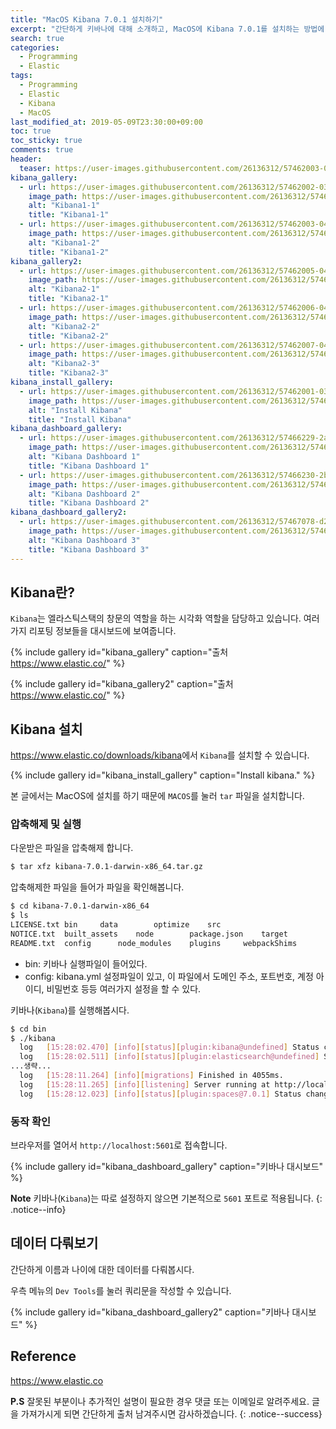 ```yaml
---
title: "MacOS Kibana 7.0.1 설치하기"
excerpt: "간단하게 키바나에 대해 소개하고, MacOS에 Kibana 7.0.1를 설치하는 방법에 대해 다룹니다."
search: true
categories:
  - Programming
  - Elastic
tags:
  - Programming
  - Elastic
  - Kibana
  - MacOS
last_modified_at: 2019-05-09T23:30:00+09:00
toc: true
toc_sticky: true
comments: true
header:
  teaser: https://user-images.githubusercontent.com/26136312/57462003-0465be80-72b3-11e9-9812-4cf1ebf3eab6.png
kibana_gallery:
  - url: https://user-images.githubusercontent.com/26136312/57462002-03cd2800-72b3-11e9-9818-1606a8e58d0d.png
    image_path: https://user-images.githubusercontent.com/26136312/57462002-03cd2800-72b3-11e9-9818-1606a8e58d0d.png
    alt: "Kibana1-1"
    title: "Kibana1-1"
  - url: https://user-images.githubusercontent.com/26136312/57462003-0465be80-72b3-11e9-9812-4cf1ebf3eab6.png
    image_path: https://user-images.githubusercontent.com/26136312/57462003-0465be80-72b3-11e9-9812-4cf1ebf3eab6.png
    alt: "Kibana1-2"
    title: "Kibana1-2"
kibana_gallery2:
  - url: https://user-images.githubusercontent.com/26136312/57462005-0465be80-72b3-11e9-89ae-eee26e83581c.png
    image_path: https://user-images.githubusercontent.com/26136312/57462005-0465be80-72b3-11e9-89ae-eee26e83581c.png
    alt: "Kibana2-1"
    title: "Kibana2-1"
  - url: https://user-images.githubusercontent.com/26136312/57462006-0465be80-72b3-11e9-8f44-2d830fcf68e4.png
    image_path: https://user-images.githubusercontent.com/26136312/57462006-0465be80-72b3-11e9-8f44-2d830fcf68e4.png
    alt: "Kibana2-2"
    title: "Kibana2-2"
  - url: https://user-images.githubusercontent.com/26136312/57462007-04fe5500-72b3-11e9-91c9-e1e67e428973.png
    image_path: https://user-images.githubusercontent.com/26136312/57462007-04fe5500-72b3-11e9-91c9-e1e67e428973.png
    alt: "Kibana2-3"
    title: "Kibana2-3"
kibana_install_gallery:
  - url: https://user-images.githubusercontent.com/26136312/57462001-03cd2800-72b3-11e9-995e-5eca01bf6c42.png
    image_path: https://user-images.githubusercontent.com/26136312/57462001-03cd2800-72b3-11e9-995e-5eca01bf6c42.png
    alt: "Install Kibana"
    title: "Install Kibana"
kibana_dashboard_gallery:
  - url: https://user-images.githubusercontent.com/26136312/57466229-2a8f5c80-72bb-11e9-98b1-e80a2b94950d.png
    image_path: https://user-images.githubusercontent.com/26136312/57466229-2a8f5c80-72bb-11e9-98b1-e80a2b94950d.png
    alt: "Kibana Dashboard 1"
    title: "Kibana Dashboard 1"
  - url: https://user-images.githubusercontent.com/26136312/57466230-2b27f300-72bb-11e9-96e2-50a9f83c69ee.png
    image_path: https://user-images.githubusercontent.com/26136312/57466230-2b27f300-72bb-11e9-96e2-50a9f83c69ee.png
    alt: "Kibana Dashboard 2"
    title: "Kibana Dashboard 2"
kibana_dashboard_gallery2:
  - url: https://user-images.githubusercontent.com/26136312/57467078-d2595a00-72bc-11e9-86dc-08f7819a8f9a.png
    image_path: https://user-images.githubusercontent.com/26136312/57467078-d2595a00-72bc-11e9-86dc-08f7819a8f9a.png
    alt: "Kibana Dashboard 3"
    title: "Kibana Dashboard 3"
---
```


## Kibana란?

`Kibana`는 엘라스틱스택의 창문의 역할을 하는 시각화 역할을 담당하고 있습니다. 여러가지 리포팅 정보들을 대시보드에 보여줍니다.

{% include gallery id="kibana_gallery" caption="출처 https://www.elastic.co/" %}

{% include gallery id="kibana_gallery2" caption="출처 https://www.elastic.co/" %}

## Kibana 설치

<a href="https://www.elastic.co/downloads/kibana" target="_blank">https://www.elastic.co/downloads/kibana</a>에서 `Kibana`를 설치할 수 있습니다.

{% include gallery id="kibana_install_gallery" caption="Install kibana." %}

본 글에서는 MacOS에 설치를 하기 때문에 `MACOS`를 눌러 `tar` 파일을 설치합니다.

### 압축해제 및 실행

다운받은 파일을 압축해제 합니다.

```bash
$ tar xfz kibana-7.0.1-darwin-x86_64.tar.gz
```

압축해제한 파일을 들어가 파일을 확인해봅니다.

```bash
$ cd kibana-7.0.1-darwin-x86_64
$ ls
LICENSE.txt	bin		data		optimize	src
NOTICE.txt	built_assets	node		package.json	target
README.txt	config		node_modules	plugins		webpackShims
```

- bin: 키바나 실행파일이 들어있다.
- config: kibana.yml 설정파일이 있고, 이 파일에서 도메인 주소, 포트번호, 계정 아이디, 비밀번호 등등 여러가지 설정을 할 수 있다.

키바나(`Kibana`)를 실행해봅시다.

```bash
$ cd bin
$ ./kibana
  log   [15:28:02.470] [info][status][plugin:kibana@undefined] Status changed from uninitialized to green - Ready
  log   [15:28:02.511] [info][status][plugin:elasticsearch@undefined] Status changed from uninitialized to yellow - Waiting for Elasticsearch
...생략...
  log   [15:28:11.264] [info][migrations] Finished in 4055ms.
  log   [15:28:11.265] [info][listening] Server running at http://localhost:5601
  log   [15:28:12.023] [info][status][plugin:spaces@7.0.1] Status changed from yellow to green - Ready
```

### 동작 확인

브라우저를 열어서 `http://localhost:5601`로 접속합니다.

{% include gallery id="kibana_dashboard_gallery" caption="키바나 대시보드" %}

<i class="fas fa-feather-alt"></i> **Note** 키바나(`Kibana`)는 따로 설정하지 않으면 기본적으로 `5601` 포트로 적용됩니다.
{: .notice--info}

## 데이터 다뤄보기

간단하게 이름과 나이에 대한 데이터를 다뤄봅시다.

우측 메뉴의 `Dev Tools`를 눌러 쿼리문을 작성할 수 있습니다.

{% include gallery id="kibana_dashboard_gallery2" caption="키바나 대시보드" %}

## Reference

<a href="https://www.elastic.co" target="_blank">https://www.elastic.co</a>

<i class="far fa-laugh-wink"></i> **P.S** 잘못된 부분이나 추가적인 설명이 필요한 경우 댓글 또는 이메일로 알려주세요. 글을 가져가시게 되면 간단하게 출처 남겨주시면 감사하겠습니다.
{: .notice--success}
